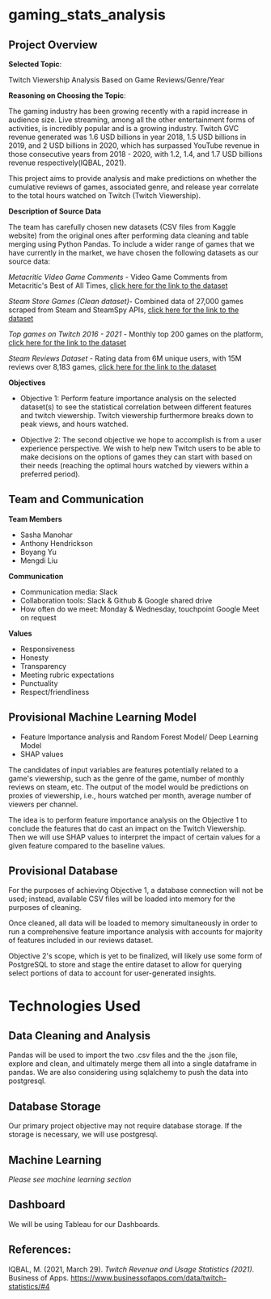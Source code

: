 # gaming_stats_analysis

## Project Overview
**Selected Topic**: 

Twitch Viewership Analysis Based on Game Reviews/Genre/Year

**Reasoning on Choosing the Topic**:

The gaming industry has been growing recently with a rapid increase in audience size. Live streaming, among all the other entertainment forms of activities, is incredibly popular and is a growing industry. Twitch GVC revenue generated was 1.6 USD billions in year 2018, 1.5 USD billions in 2019, and 2 USD billions in 2020, which has surpassed YouTube revenue in those consecutive years from 2018 - 2020, with 1.2, 1.4, and 1.7 USD billions revenue respectively(IQBAL, 2021).

This project aims to provide analysis and make predictions on whether the cumulative reviews of games, associated genre, and release year correlate to the total hours watched on Twitch (Twitch Viewership).

**Description of Source Data**

The team has carefully chosen new datasets (CSV files from Kaggle website) from the original ones after performing data cleaning and table merging using Python Pandas. To include a wider range of games that we have currently in the market, we have chosen the following datasets as our source data:

*Metacritic Video Game Comments* - Video Game Comments from Metacritic's Best of All Times, <a href="https://www.kaggle.com/dahlia25/metacritic-video-game-comments">click here for the link to the dataset</a>

*Steam Store Games (Clean dataset)*- Combined data of 27,000 games scraped from Steam and SteamSpy APIs, <a href="https://www.kaggle.com/nikdavis/steam-store-games">click here for the link to the dataset</a>

*Top games on Twitch 2016 - 2021* - Monthly top 200 games on the platform, <a href="https://www.kaggle.com/rankirsh/evolution-of-top-games-on-twitch">click here for the link to the dataset</a>

*Steam Reviews Dataset* - Rating data from 6M unique users, with 15M reviews over 8,183 games, <a href="https://www.kaggle.com/forgemaster/steam-reviews-dataset">click here for the link to the dataset</a>

**Objectives**
* Objective 1: Perform feature importance analysis on the selected dataset(s) to see the statistical correlation between different features and twitch viewership. Twitch viewership furthermore breaks down to peak views, and hours watched.

* Objective 2: The second objective we hope to accomplish is from a user experience perspective. We wish to help new Twitch users to be able to make decisions on the options of games they can start with based on their needs (reaching the optimal hours watched by viewers within a preferred period).

## Team and Communication
**Team Members**
- Sasha Manohar
- Anthony Hendrickson
- Boyang Yu
- Mengdi Liu

**Communication**
- Communication media: Slack
- Collaboration tools: Slack & Github & Google shared drive
- How often do we meet: Monday & Wednesday, touchpoint Google Meet on request

**Values**
- Responsiveness
- Honesty
- Transparency
- Meeting rubric expectations
- Punctuality
- Respect/friendliness


## Provisional Machine Learning Model
* Feature Importance analysis and Random Forest Model/ Deep Learning Model
* SHAP values

The candidates of input variables are features potentially related to a game's viewership, such as the genre of the game, number of monthly reviews on steam, etc. The output of the model would be predictions on proxies of viewership, i.e., hours watched per month, average number of viewers per channel.

The idea is to perform feature importance analysis on the Objective 1 to conclude the features that do cast an impact on the Twitch Viewership. Then we will use SHAP values to interpret the impact of certain values for a given feature compared to the baseline values. 

## Provisional Database

For the purposes of achieving Objective 1, a database connection will not be used; instead, available CSV files will be loaded into memory for the purposes of cleaning.

Once cleaned, all data will be loaded to memory simultaneously in order to run a comprehensive feature importance analysis with accounts for majority of features included in our reviews dataset.

Objective 2's scope, which is yet to be finalized, will likely use some form of PostgreSQL to store and stage the entire dataset to allow for querying select portions of data to account for user-generated insights.

# Technologies Used
## Data Cleaning and Analysis
Pandas will be used to import the two .csv files and the the .json file, explore and clean, and ultimately merge them all into a single dataframe in pandas. We are also considering using sqlalchemy to push the data into postgresql.

## Database Storage
Our primary project objective may not require database storage. If the storage is necessary, we will use postgresql.

## Machine Learning
*Please see machine learning section*

## Dashboard
We will be using Tableau for our Dashboards.


## References:

IQBAL, M. (2021, March 29). *Twitch Revenue and Usage Statistics (2021).* Business of Apps. https://www.businessofapps.com/data/twitch-statistics/#4
